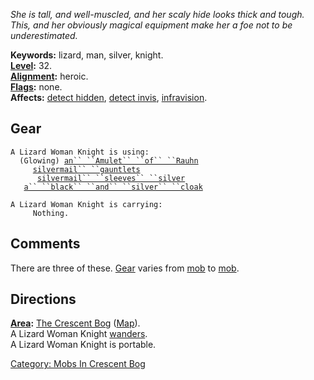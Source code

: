 *She is tall, and well-muscled, and her scaly hide looks thick and
tough. This, and her obviously magical equipment make her a foe not to
be underestimated.*

**Keywords:** lizard, man, silver, knight.  
**[Level](Level.md "wikilink"):** 32.  
**[Alignment](Alignment.md "wikilink"):** heroic.  
**[Flags](:Category:_Mob_Types.md "wikilink"):** none.  
**Affects:** [detect hidden](Detect_Hidden.md "wikilink"), [detect
invis](Detect_Invis.md "wikilink"),
[infravision](Infravision.md "wikilink").  

## Gear

`A Lizard Woman Knight is using:`  
<worn around neck>`  (Glowing) `[`an`` ``Amulet`` ``of`` ``Rauhn`](Amulet_Of_Rauhn.md "wikilink")  
<worn on hands>`     `[`silvermail`` ``gauntlets`](Silvermail_Gauntlets.md "wikilink")  
<worn on arms>`      `[`silvermail`` ``sleeves`` ``silver`](Silvermail_Sleeves_Silver.md "wikilink")  
<worn about body>`   `[`a`` ``black`` ``and`` ``silver`` ``cloak`](Black_And_Silver_Cloak.md "wikilink")

`A Lizard Woman Knight is carrying:`  
`     Nothing.`

## Comments

There are three of these. [Gear](:Category:_Gear.md "wikilink") varies
from [mob](:Category:_Mobs.md "wikilink") to
[mob](:Category:_Mobs.md "wikilink").

## Directions

**[Area](:Category:_Areas.md "wikilink"):** [The Crescent
Bog](:Category:_Crescent_Bog.md "wikilink")
([Map](Crescent_Bog_Map.md "wikilink")).  
A Lizard Woman Knight [wanders](Wandering_Mobs.md "wikilink").  
A Lizard Woman Knight is portable.  

[Category: Mobs In Crescent
Bog](Category:_Mobs_In_Crescent_Bog "wikilink")
